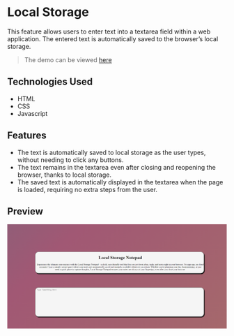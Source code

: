 
# Local Storage


This feature allows users to enter text into a textarea field within a web application. The entered text is automatically saved to the browser’s local storage.

> The demo can be viewed [here](https://bilal4821.github.io/Local-Storage-Notepad/)

## Technologies Used
- HTML
- CSS
- Javascript

## Features

- The text is automatically saved to local storage as the user types, without needing to click any buttons.
- The text remains in the textarea even after closing and reopening the browser, thanks to local storage.
- The saved text is automatically displayed in the textarea when the page is loaded, requiring no extra steps from the user.

## Preview 
![alt text](peta.PNG)